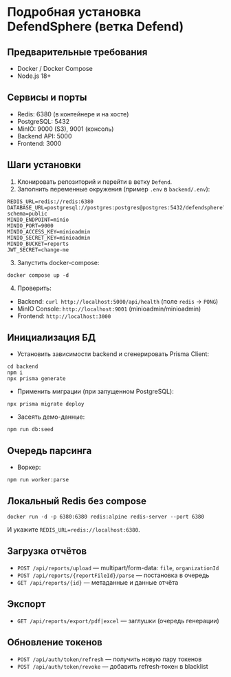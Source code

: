 # Подробная установка DefendSphere (ветка Defend)

## Предварительные требования
- Docker / Docker Compose
- Node.js 18+

## Сервисы и порты
- Redis: 6380 (в контейнере и на хосте)
- PostgreSQL: 5432
- MinIO: 9000 (S3), 9001 (консоль)
- Backend API: 5000
- Frontend: 3000

## Шаги установки
1. Клонировать репозиторий и перейти в ветку `Defend`.
2. Заполнить переменные окружения (пример `.env` в `backend/.env`):
```
REDIS_URL=redis://redis:6380
DATABASE_URL=postgresql://postgres:postgres@postgres:5432/defendsphere?schema=public
MINIO_ENDPOINT=minio
MINIO_PORT=9000
MINIO_ACCESS_KEY=minioadmin
MINIO_SECRET_KEY=minioadmin
MINIO_BUCKET=reports
JWT_SECRET=change-me
```
3. Запустить docker-compose:
```
docker compose up -d
```
4. Проверить:
- Backend: `curl http://localhost:5000/api/health` (поле `redis` → `PONG`)
- MinIO Console: `http://localhost:9001` (minioadmin/minioadmin)
- Frontend: `http://localhost:3000`

## Инициализация БД
- Установить зависимости backend и сгенерировать Prisma Client:
```
cd backend
npm i
npx prisma generate
```
- Применить миграции (при запущенном PostgreSQL):
```
npx prisma migrate deploy
```
- Засеять демо-данные:
```
npm run db:seed
```

## Очередь парсинга
- Воркер:
```
npm run worker:parse
```

## Локальный Redis без compose
```
docker run -d -p 6380:6380 redis:alpine redis-server --port 6380
```
И укажите `REDIS_URL=redis://localhost:6380`.

## Загрузка отчётов
- `POST /api/reports/upload` — multipart/form-data: `file`, `organizationId`
- `POST /api/reports/{reportFileId}/parse` — постановка в очередь
- `GET /api/reports/{id}` — метаданные и данные отчёта

## Экспорт
- `GET /api/reports/export/pdf|excel` — заглушки (очередь генерации)

## Обновление токенов
- `POST /api/auth/token/refresh` — получить новую пару токенов
- `POST /api/auth/token/revoke` — добавить refresh‑токен в blacklist